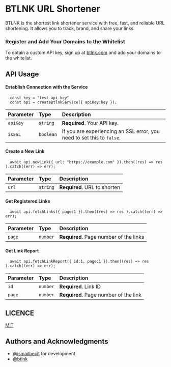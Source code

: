 # BTLNK URL Shortener

BTLNK is the shortest link shortener service with free, fast, and reliable URL shortening. It allows you to track, brand, and share your links.

### Register and Add Your Domains to the Whitelist

To obtain a custom API key, sign up at [btlnk.com](https://btlnk.com) and add your domains to the whitelist.

## API Usage

#### Establish Connection with the Service

```http
  const key = "test-api-key"
  const api = createBtlnkService({ apiKey:key });
```

| Parameter | Type      | Description                                                            |
| :-------- | :-------- | :--------------------------------------------------------------------- |
| `apiKey`  | `string`  | **Required**. Your API key.                                            |
| `isSSL`   | `boolean` | If you are experiencing an SSL error, you need to set this to `false`. |

#### Create a New Link

```http
  await api.newLink({ url: "https://example.com" }).then((res) => res ).catch((err) => err);
```

| Parameter | Type     | Description                  |
| :-------- | :------- | :--------------------------- |
| `url`     | `string` | **Required**. URL to shorten |

#### Get Registered Links

```http
  await api.fetchLinks({ page:1 }).then((res) => res ).catch((err) => err);
```

| Parameter | Type     | Description                            |
| :-------- | :------- | :------------------------------------- |
| `page`    | `number` | **Required**. Page number of the links |

#### Get Link Report

```http
  await api.fetchLinkReport({ id:1, page:1 }).then((res) => res ).catch((err) => err);
```

| Parameter | Type     | Description                           |
| :-------- | :------- | :------------------------------------ |
| `id`      | `number` | **Required**. Link ID                 |
| `page`    | `number` | **Required**. Page number of the link |

## LICENCE

[MIT](https://github.com/ismailbecit/btlnk-short-url/blob/main/LICENSE.txt)

## Authors and Acknowledgments

- [@ismailbecit](https://www.github.com/ismailbecit) for development.
- [@btlnk](https://www.github.com/btlnk)
